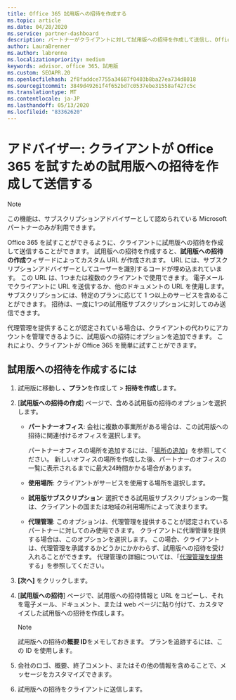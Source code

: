 ```yaml
---
title: Office 365 試用版への招待を作成する
ms.topic: article
ms.date: 04/28/2020
ms.service: partner-dashboard
description: パートナーがクライアントに対して試用版への招待を作成して送信し、Office 365 を試す方法について説明します。 パートナーは、承認されたサブスクリプションアドバイザーです。
author: LauraBrenner
ms.author: labrenne
ms.localizationpriority: medium
keywords: advisor、office 365、試用版
ms.custom: SEOAPR.20
ms.openlocfilehash: 2f8faddce7755a34687f0403b8ba27ea734d8018
ms.sourcegitcommit: 3849d49261f4f652bd7c0537ebe31558af427c5c
ms.translationtype: MT
ms.contentlocale: ja-JP
ms.lasthandoff: 05/13/2020
ms.locfileid: "83362620"
---
```

# <a name="advisors-create-and-send-a-trial-invitation-for-clients-to-try-office-365"></a>アドバイザー: クライアントが Office 365 を試すための試用版への招待を作成して送信する

> [!NOTE]
> この機能は、サブスクリプションアドバイザーとして認められている Microsoft パートナーのみが利用できます。

Office 365 を試すことができるように、クライアントに試用版への招待を作成して送信することができます。 試用版への招待を作成すると、**試用版への招待の作成**ウィザードによってカスタム URL が作成されます。 URL には、サブスクリプションアドバイザーとしてユーザーを識別するコードが埋め込まれています。 この URL は、1つまたは複数のクライアントで使用できます。 電子メールでクライアントに URL を送信するか、他のドキュメントの URL を使用します。 サブスクリプションには、特定のプランに応じて 1 つ以上のサービスを含めることができます。 招待は、一度に1つの試用版サブスクリプションに対してのみ送信できます。

代理管理を提供することが認定されている場合は、クライアントの代わりにアカウントを管理できるように、試用版への招待にオプションを追加できます。 これにより、クライアントが Office 365 を簡単に試すことができます。

## <a name="to-create-a-trial-invitation"></a>試用版への招待を作成するには

1. 試用版に移動し **、プラン**を作成して  >  **招待を作成**します。

2. [**試用版への招待の作成**] ページで、含める試用版の招待のオプションを選択します。

    - **パートナーオフィス**: 会社に複数の事業所がある場合は、この試用版への招待に関連付けるオフィスを選択します。

        パートナーオフィスの場所を追加するには、「[場所の追加](manage-locations.md)」を参照してください。 新しいオフィスの場所を作成した後、パートナーのオフィスの一覧に表示されるまでに最大24時間かかる場合があります。

    - **使用場所**: クライアントがサービスを使用する場所を選択します。
    - **試用版サブスクリプション**: 選択できる試用版サブスクリプションの一覧は、クライアントの国または地域の利用場所によって決まります。
    - **代理管理**: このオプションは、代理管理を提供することが認定されているパートナーに対してのみ使用できます。 クライアントに代理管理を提供する場合は、このオプションを選択します。 この場合、クライアントは、代理管理を承諾するかどうかにかかわらず、試用版への招待を受け入れることができます。 代理管理の詳細については、「[代理管理を提供](customers_revoke_admin_privileges.md)する」を参照してください。

3. **[次へ]** をクリックします。

4. [**試用版への招待**] ページで、試用版への招待情報と URL をコピーし、それを電子メール、ドキュメント、または web ページに貼り付けて、カスタマイズした試用版への招待を作成します。

    > [!NOTE]
    > 試用版への招待の**概要 ID**をメモしておきます。 プランを追跡するには、この ID を使用します。

5. 会社のロゴ、概要、終了コメント、またはその他の情報を含めることで、メッセージをカスタマイズできます。

6. 試用版への招待をクライアントに送信します。
